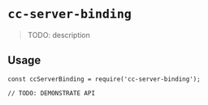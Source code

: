 # `cc-server-binding`

> TODO: description

## Usage

```
const ccServerBinding = require('cc-server-binding');

// TODO: DEMONSTRATE API
```
